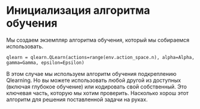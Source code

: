 # Инициализация алгоритма обучения

Мы создаем экземпляр алгоритма обучения, который мы собираемся использовать.

```text
qlearn = qlearn.QLearn(actions=range(env.action_space.n), alpha=Alpha, gamma=Gamma, epsilon=Epsilon)
```

В этом случае мы используем алгоритм обучения подкреплению Qlearning. Но вы можете использовать любой другой из доступных \(включая глубокое обучение\) или кодировать свой собственный. Это ключевая часть, которую мы хотим проверить. Насколько хорош этот алгоритм для решения поставленной задачи на руках.

